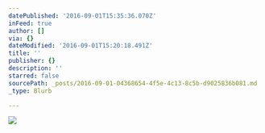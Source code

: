 ```yaml
---
datePublished: '2016-09-01T15:35:36.070Z'
inFeed: true
author: []
via: {}
dateModified: '2016-09-01T15:20:18.491Z'
title: ''
publisher: {}
description: ''
starred: false
sourcePath: _posts/2016-09-01-04368654-4f5e-4c13-8c5b-d9025836b081.md
_type: Blurb

---
```

![](https://the-grid-user-content.s3-us-west-2.amazonaws.com/c728f497-2d91-47d9-a83a-db640e46e579.jpg)